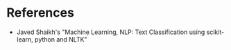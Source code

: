 # References
- Javed Shaikh's "Machine Learning, NLP: Text Classification using scikit-learn, python and NLTK"
